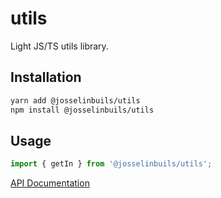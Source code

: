 # utils

Light JS/TS utils library.

## Installation

```bash
yarn add @josselinbuils/utils
npm install @josselinbuils/utils
```

## Usage

```typescript
import { getIn } from '@josselinbuils/utils';
```

[API Documentation](./doc/utils.md)
